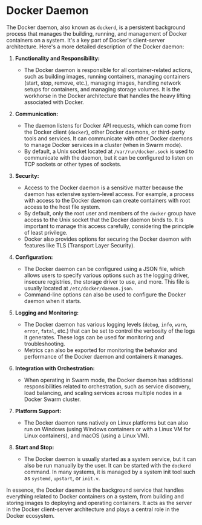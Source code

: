 # Docker Daemon

The Docker daemon, also known as `dockerd`, is a persistent background process that manages the building, running, and management of Docker containers on a system. It's a key part of Docker's client-server architecture. Here's a more detailed description of the Docker daemon:

1. **Functionality and Responsibility:**
   - The Docker daemon is responsible for all container-related actions, such as building images, running containers, managing containers (start, stop, remove, etc.), managing images, handling network setups for containers, and managing storage volumes. It is the workhorse in the Docker architecture that handles the heavy lifting associated with Docker.

2. **Communication:**
   - The daemon listens for Docker API requests, which can come from the Docker client (`docker`), other Docker daemons, or third-party tools and services. It can communicate with other Docker daemons to manage Docker services in a cluster (when in Swarm mode).
   - By default, a Unix socket located at `/var/run/docker.sock` is used to communicate with the daemon, but it can be configured to listen on TCP sockets or other types of sockets.

3. **Security:**
   - Access to the Docker daemon is a sensitive matter because the daemon has extensive system-level access. For example, a process with access to the Docker daemon can create containers with root access to the host file system. 
   - By default, only the root user and members of the `docker` group have access to the Unix socket that the Docker daemon binds to. It is important to manage this access carefully, considering the principle of least privilege.
   - Docker also provides options for securing the Docker daemon with features like TLS (Transport Layer Security).

4. **Configuration:**
   - The Docker daemon can be configured using a JSON file, which allows users to specify various options such as the logging driver, insecure registries, the storage driver to use, and more. This file is usually located at `/etc/docker/daemon.json`.
   - Command-line options can also be used to configure the Docker daemon when it starts.

5. **Logging and Monitoring:**
   - The Docker daemon has various logging levels (`debug`, `info`, `warn`, `error`, `fatal`, etc.) that can be set to control the verbosity of the logs it generates. These logs can be used for monitoring and troubleshooting.
   - Metrics can also be exported for monitoring the behavior and performance of the Docker daemon and containers it manages.

6. **Integration with Orchestration:**
   - When operating in Swarm mode, the Docker daemon has additional responsibilities related to orchestration, such as service discovery, load balancing, and scaling services across multiple nodes in a Docker Swarm cluster.

7. **Platform Support:**
   - The Docker daemon runs natively on Linux platforms but can also run on Windows (using Windows containers or with a Linux VM for Linux containers), and macOS (using a Linux VM).

8. **Start and Stop:**
   - The Docker daemon is usually started as a system service, but it can also be run manually by the user. It can be started with the `dockerd` command. In many systems, it is managed by a system init tool such as `systemd`, `upstart`, or `init.v`.

In essence, the Docker daemon is the background service that handles everything related to Docker containers on a system, from building and storing images to deploying and operating containers. It acts as the server in the Docker client-server architecture and plays a central role in the Docker ecosystem.